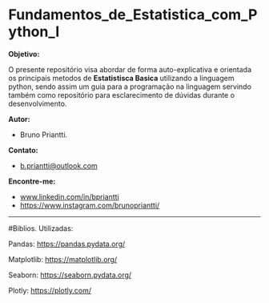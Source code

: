 # Fundamentos_de_Estatistica_com_Python_I

__Objetivo:__   

O presente repositório visa abordar de forma auto-explicativa e orientada os principais metodos de __Estatistisca Basica__ utilizando a linguagem python, sendo assim um guia para a programação na linguagem servindo também como repositório para esclarecimento de dúvidas durante o desenvolvimento.

__Autor:__  
   - Bruno Priantti.
    
__Contato:__  
  - b.priantti@outlook.com

__Encontre-me:__  
   -  www.linkedin.com/in/bpriantti  
   -  https://www.instagram.com/brunopriantti/

___

#Biblios. Utilizadas:

Pandas:
https://pandas.pydata.org/

Matplotlib:
https://matplotlib.org/

Seaborn:
https://seaborn.pydata.org/

Plotly:
https://plotly.com/
